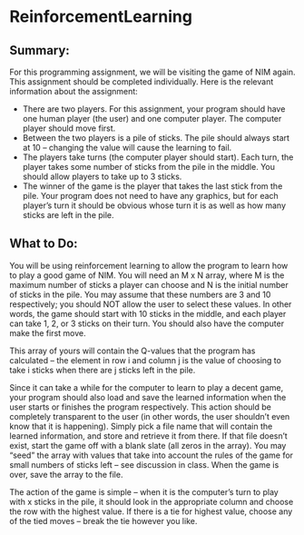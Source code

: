 # ReinforcementLearning

Summary:
---------
For this programming assignment, we will be visiting the game of NIM again. This assignment should be completed individually. Here is the relevant information about the assignment:
- There are two players. For this assignment, your program should have one human player (the
user) and one computer player. The computer player should move first.
- Between the two players is a pile of sticks. The pile should always start at 10 – changing
the value will cause the learning to fail.
- The players take turns (the computer player should start). Each turn, the player takes some
number of sticks from the pile in the middle. You should allow players to take up to 3 sticks.
- The winner of the game is the player that takes the last stick from the pile.
Your program does not need to have any graphics, but for each player’s turn it should be obvious whose turn it is as well as how many sticks are left in the pile.

What to Do:
------------
You will be using reinforcement learning to allow the program to learn how to play a good game of NIM. You will need an M x N array, where M is the maximum number of sticks a player can choose and N is the initial number of sticks in the pile. You may assume that these numbers are 3 and 10 respectively; you should NOT allow the user to select these values. In other words, the game should start with 10 sticks in the middle, and each player can take 1, 2, or 3 sticks on their turn. You should also have the computer make the first move.

This array of yours will contain the Q-values that the program has calculated – the element in row i and column j is the value of choosing to take i sticks when there are j sticks left in the pile.

Since it can take a while for the computer to learn to play a decent game, your program should also load and save the learned information when the user starts or finishes the program respectively. This action should be completely transparent to the user (in other words, the user shouldn’t even know that it is happening). Simply pick a file name that will contain the learned information, and store and retrieve it from there. If that file doesn’t exist, start the game off with a blank slate (all zeros in the array). You may “seed” the array with values that take into account the rules of the game for small numbers of sticks left – see discussion in class. When the game is over, save the array to the file.

The action of the game is simple – when it is the computer’s turn to play with x sticks in the pile, it should look in the appropriate column and choose the row with the highest value. If there is a tie for highest value, choose any of the tied moves – break the tie however you like.
